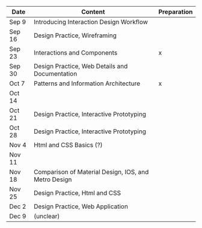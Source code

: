 


| Date | Content | Preparation
| --- | --- | ---
| Sep 9 | Introducing Interaction Design Workflow |
| Sep 16 | Design Practice, Wireframing |
| Sep 23 | Interactions and Components  | x
| Sep 30 | Design Practice, Web Details and Documentation  |
| Oct 7 | Patterns and Information Architecture | x
| Oct 14 |   |
| Oct 21 | Design Practice, Interactive Prototyping |
| Oct 28 | Design Practice, Interactive Prototyping |
| Nov 4 | Html and CSS Basics (?) |
| Nov 11 |   |
| Nov 18 | Comparison of Material Design, IOS, and Metro Design |
| Nov 25 | Design Practice, Html and CSS |
| Dec 2 | Design Practice, Web Application  |
| Dec 9 | (unclear) |
